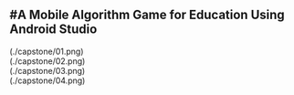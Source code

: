 #A Mobile Algorithm Game for Education Using Android Studio  
---
(./capstone/01.png)  
(./capstone/02.png)  
(./capstone/03.png)  
(./capstone/04.png)  

